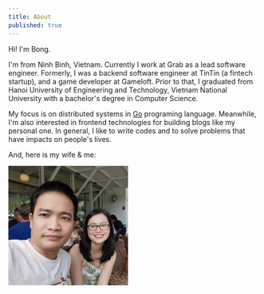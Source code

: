 ```yaml
---
title: About
published: true
---
```


Hi! I'm Bong.

I'm from Ninh Binh, Vietnam. Currently I work at Grab as a lead software engineer. Formerly, I was a backend software engineer at TinTin (a fintech startup), and a game developer at Gameloft. Prior to that, I graduated from Hanoi University of Engineering and Technology, Vietnam National University with a bachelor's degree in Computer Science.

My focus is on distributed systems in [Go](https://golang.org/) programing language. Meanwhile, I'm also interested in frontend technologies for building blogs like my personal one. In general, I like to write codes and to solve problems that have impacts on people's lives.

And, here is my wife & me:

![Profile picture](./profile.jpg)
